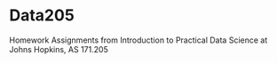 # Data205
  Homework Assignments from Introduction to Practical Data Science at Johns Hopkins, AS 171.205
